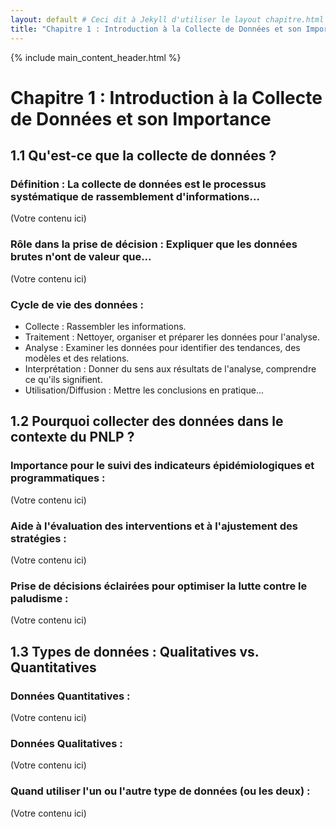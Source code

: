 ```yaml
---
layout: default # Ceci dit à Jekyll d'utiliser le layout chapitre.html
title: "Chapitre 1 : Introduction à la Collecte de Données et son Importance"
---
```


{% include main_content_header.html %}

<a id="chapitre-1-titre"></a>
# Chapitre 1 : Introduction à la Collecte de Données et son Importance

<a id="1-1-definition"></a>
## 1.1 Qu'est-ce que la collecte de données ?

### Définition : La collecte de données est le processus systématique de rassemblement d'informations...
(Votre contenu ici)

### Rôle dans la prise de décision : Expliquer que les données brutes n'ont de valeur que...
(Votre contenu ici)

### Cycle de vie des données :
* Collecte : Rassembler les informations.
* Traitement : Nettoyer, organiser et préparer les données pour l'analyse.
* Analyse : Examiner les données pour identifier des tendances, des modèles et des relations.
* Interprétation : Donner du sens aux résultats de l'analyse, comprendre ce qu'ils signifient.
* Utilisation/Diffusion : Mettre les conclusions en pratique...

<a id="1-2-pourquoi-collecter"></a>
## 1.2 Pourquoi collecter des données dans le contexte du PNLP ?

### Importance pour le suivi des indicateurs épidémiologiques et programmatiques :
(Votre contenu ici)

### Aide à l'évaluation des interventions et à l'ajustement des stratégies :
(Votre contenu ici)

### Prise de décisions éclairées pour optimiser la lutte contre le paludisme :
(Votre contenu ici)

<a id="1-3-types-donnees"></a>
## 1.3 Types de données : Qualitatives vs. Quantitatives

### Données Quantitatives :
(Votre contenu ici)

### Données Qualitatives :
(Votre contenu ici)

### Quand utiliser l'un ou l'autre type de données (ou les deux) :
(Votre contenu ici)